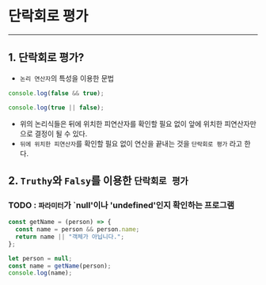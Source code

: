 # 단락회로 평가
---
## 1. 단락회로 평가?
* `논리 연산자`의 특성을 이용한 문법
``` javascript
console.log(false && true);

console.log(true || false);
```
* 위의 논리식들은 뒤에 위치한 피연산자를 확인할 필요 없이 앞에 위치한 피연산자만으로 결정이 될 수 있다.
* `뒤에 위치한 피연산자`를 확인할 필요 없이 연산을 끝내는 것을 `단락회로 평가` 라고 한다.

## 2. `Truthy`와 `Falsy`를 이용한 `단락회로 평가`
### TODO : `파라미터`가 `null'이나 'undefined'인지 확인하는 프로그램
``` javascript
const getName = (person) => {
  const name = person && person.name;
  return name || "객체가 아닙니다.";
};

let person = null;
const name = getName(person);
console.log(name);
```






